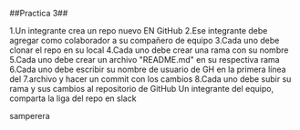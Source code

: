 ##Practica 3##

1.Un integrante crea un repo nuevo EN GitHub
2.Ese integrante debe agregar como colaborador a su compañero de equipo
3.Cada uno debe clonar el repo en su local
4.Cada uno debe crear una rama con su nombre
5.Cada uno debe crear un archivo "README.md" en su respectiva rama
6.Cada uno debe escribir su nombre de usuario de GH en la primera línea del
7.archivo y hacer un commit con los cambios
8.Cada uno debe subir su rama y sus cambios al repositorio de GitHub
Un integrante del equipo, comparta la liga del repo en slack

samperera